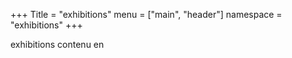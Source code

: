 +++
Title = "exhibitions"
menu = ["main", "header"]
namespace = "exhibitions"
+++

exhibitions contenu en